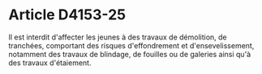 # Article D4153-25

Il est interdit d'affecter les jeunes à des travaux de démolition, de tranchées, comportant des risques d'effondrement et d'ensevelissement, notamment des travaux de blindage, de fouilles ou de galeries ainsi qu'à des travaux d'étaiement.